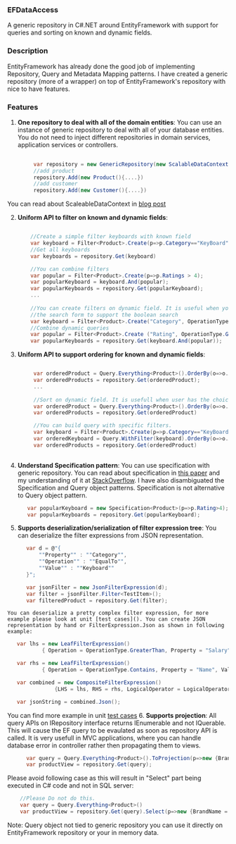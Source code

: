 ### EFDataAccess
A generic repository in C#.NET around EntityFramework with support for queries and sorting on known and dynamic fields.

### Description
EntityFramework has already done the good job of implementing Repository, Query and Metadata Mapping patterns. I have created a generic repository (more of a wrapper) on top of EntityFramework's repository with nice to have features.

### Features

1. **One repository to deal with all of the domain entities**: You can use an instance of generic repository to deal with all of your database entities. You do not need to inject different repositories in domain services, application services or controllers.
   ```cs
       
        var repository = new GenericRepository(new ScalableDataContext("Mapping.dll", "ConnectionName"))
        //add product
        repository.Add(new Product(){....})    
        //add customer
        repository.Add(new Customer(){....})
     ```
You can read about ScaleableDataContext in [blog post](http://gurmitteotia.blogspot.co.uk/2015/07/entity-frameworks-entities-to-database.html)

2. **Uniform API to filter on known and dynamic fields**: 
   ```cs

       //Create a simple filter keyboards with known field
       var keyboard = Filter<Product>.Create(p=>p.Category=="KeyBoard");
       //Get all keyboards
       var keyboards = repository.Get(keyboard)

       //You can combine filters
       var popular = Filter<Product>.Create(p=>p.Ratings > 4);
       var popularKeyboard = keyboard.And(popular);
       var popularKeyboards = repository.Get(popularKeyboard); 
       ...
      
       //You can create filters on dynamic field. It is useful when you are getting these fields from 
       //the search form to support the boolean search
       var keyboard = Filter<Product>.Create("Category", OperationType.EqualTo, "KeyBoard"); 
       //Combine dynamic queries
       var popular = Filter<Product>.Create ("Rating", OperationType.GreaterThan, 4)
       var popularKeyboards = repository.Get(keyboard.And(popular));
   ```
3. **Uniform API to support ordering for known and dynamic fields**:
   ```cs

        var orderedProduct = Query.Everything<Product>().OrderBy(o=>o.Asc(p=>p.Name));
        var orderedProducts = repository.Get(orderedProduct);
        ...
        
        //Sort on dynamic field. It is usefull when user has the choice to sort the data in UI.
        var orderedProduct = Query.Everything<Product>().OrderBy(o=>o.Asc("Name"));
        var orderedProducts = repository.Get(orderedProduct)

        //You can build query with specific filters.
        var keyboard = Filter<Product>.Create(p=>p.Category=="KeyBoard");
        var orderedKeyboard = Query.WithFilter(keyboard).OrderBy(o=>o.Asc(p=>p.Name));
        var orderedProducts = repository.Get(orderedProduct)
        
   ```
4. **Understand Specification pattern**: You can use specification with generic repository. You can read about specification in [this paper](https://martinfowler.com/apsupp/spec.pdf) and my understanding of it at [StackOverflow](https://stackoverflow.com/questions/2506426/using-the-specification-pattern/32350270#32350270). I have also disambiguated the Specification and Query object patterns. Specification is not alternative to Query object pattern.
   ```cs
      var popularKeyboard = new Specification<Product>(p=>p.Rating>4);
      var popularKeyboards = repository.Get(popularKeyboard);
   ```

5. **Supports deserialization/serialization of filter expression tree**: You can deserialize the filter expressions from JSON representation.
  ```cs
        var d = @"{
			""Property"" : ""Category"",
			""Operation"" : ""EqualTo"",
			""Value"" : ""Keyboard""
		}";

        var jsonFilter = new JsonFilterExpression(d);
        var filter = jsonFilter.Filter<TestItem>();
        var filteredProduct = repository.Get(filter);
  
  ```
    You can deserialize a pretty complex filter expression, for more example please look at unit [test cases](). You can create JSON representation by hand or FilterExpression.Json as shown in following example:
 ```cs
    var lhs = new LeafFilterExpression()
            { Operation = OperationType.GreaterThan, Property = "Salary", Value = 10000 };

    var rhs = new LeafFilterExpression()
            { Operation = OperationType.Contains, Property = "Name", Value = "am" };

    var combined = new CompositeFilterExpression()
                {LHS = lhs, RHS = rhs, LogicalOperator = LogicalOperator.And};

    var jsonString = combined.Json();

 ```
   You can find more example in unit [test cases]()
6. **Supports projection**:  All query APIs on IRepository interface returns IEnumerable and not IQuerable. This will cause the EF query to be evaulated as soon as repository API is called. It is very usefull in MVC applications, where you can handle database error in controller rather then propagating them to views.
  ```cs
        var query = Query.Everything<Product>().ToProjection(p=>new {BrandName = p.Brand.Name, Id = p.Id, Name = p.Name});
        var productView = repository.Get(query);

  ```
  Please avoid following case as this will result in "Select" part being executed in C# code and not in SQL server:
  ```cs
      //Please Do not do this.
      var query = Query.Everything<Product>()
      var productView = repository.Get(query).Select(p=>new {BrandName = p.Brand.Name, Id = p.Id, Name = p.Name});
  ```


Note: Query object not tied to generic repository you can use it directly on EntityFramework repository or your in memory data.






